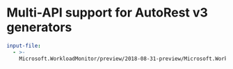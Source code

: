 # Multi-API support for AutoRest v3 generators

``` yaml $(enable-multi-api)
input-file:
  - >-
    Microsoft.WorkloadMonitor/preview/2018-08-31-preview/Microsoft.WorkloadMonitor.json
```
